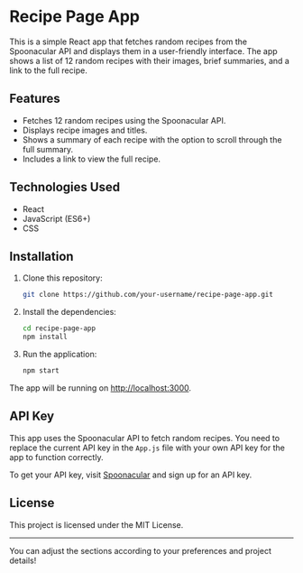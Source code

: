 

# Recipe Page App

This is a simple React app that fetches random recipes from the Spoonacular API and displays them in a user-friendly interface. The app shows a list of 12 random recipes with their images, brief summaries, and a link to the full recipe.

## Features

- Fetches 12 random recipes using the Spoonacular API.
- Displays recipe images and titles.
- Shows a summary of each recipe with the option to scroll through the full summary.
- Includes a link to view the full recipe.

## Technologies Used

- React
- JavaScript (ES6+)
- CSS

## Installation

1. Clone this repository:

   ```bash
   git clone https://github.com/your-username/recipe-page-app.git
   ```

2. Install the dependencies:

   ```bash
   cd recipe-page-app
   npm install
   ```

3. Run the application:

   ```bash
   npm start
   ```

The app will be running on [http://localhost:3000](http://localhost:3000).

## API Key

This app uses the Spoonacular API to fetch random recipes. You need to replace the current API key in the `App.js` file with your own API key for the app to function correctly.

To get your API key, visit [Spoonacular](https://spoonacular.com/food-api) and sign up for an API key.

## License

This project is licensed under the MIT License.

---

You can adjust the sections according to your preferences and project details!
